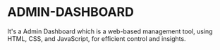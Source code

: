 # ADMIN-DASHBOARD
It's a Admin Dashboard which is a web-based management tool, using HTML, CSS, and JavaScript, for efficient control and insights.

